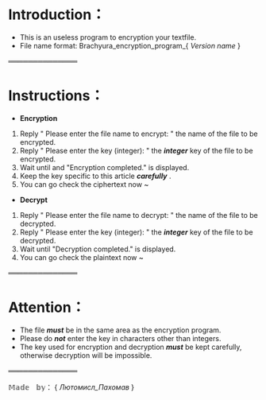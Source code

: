 # Introduction：

- This is an useless program to encryption your textfile.
- File name format:    Brachyura_encryption_program_{ _Version name_ }

══════════════

# Instructions：

- **Encryption**

 1. Reply " Please enter the file name to encrypt: " the name of the file to be encrypted.
 2. Reply " Please enter the key (integer): " the **_integer_** key of the file to be encrypted.
 3. Wait until and "Encryption completed." is displayed.
 4. Keep the key specific to this article **_carefully_** .
 5. You can go check the ciphertext now ~

- **Decrypt**

 1. Reply " Please enter the file name to decrypt: " the name of the file to be decrypted.
 2. Reply " Please enter the key (integer): " the **_integer_** key of the file to be decrypted.
 3. Wait until "Decryption completed." is displayed.
 4. You can go check the plaintext now ~

══════════════

# Attention：

- The file **_must_** be in the same area as the encryption program.
- Please do **_not_** enter the key in characters other than integers.
- The key used for encryption and decryption **_must_** be kept carefully, otherwise decryption will be impossible.

══════════════

𝕄𝕒𝕕𝕖　𝕓𝕪： { _Лютомисл_Пахомав_ }
